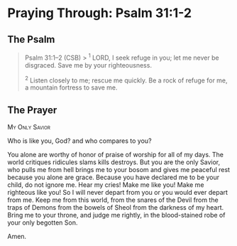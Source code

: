 # Praying Through: Psalm 31:1-2

## The Psalm

>Psalm 31:1–2 (CSB)  >
><sup>1</sup> LORD, I seek refuge in you; let me never be disgraced. Save me by your righteousness. 
>
><sup>2</sup> Listen closely to me; rescue me quickly. Be a rock of refuge for me, a mountain fortress to save me.

## The Prayer

<div style="font-variant: small-caps;">My Only Savior</div>


Who is like you, God?
  and who compares to you?

You alone are worthy
  of honor
  of praise
  of worship for all of my days.
The world critiques
  ridicules
  slams
  kills
  destroys.
But you are the only Savior,
  who pulls me from hell
  brings me to your bosom
  and gives me peaceful rest
  because you alone are grace.
Because you have declared me to be your child,
  do not ignore me.
  Hear my cries!
  Make me like you!
  Make me righteous like you!
  So I will never depart from you
  or you would ever depart from me.
Keep me from this world,
  from the snares of the Devil
  from the traps of Demons
  from the bowels of Sheol
  from the darkness of my heart.
Bring me to your throne,
 and judge me rightly,
 in the blood-stained robe of your only begotten Son.

Amen.

